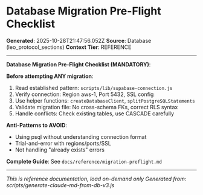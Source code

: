 # Database Migration Pre-Flight Checklist

**Generated**: 2025-10-28T21:47:56.052Z
**Source**: Database (leo_protocol_sections)
**Context Tier**: REFERENCE

---

**Database Migration Pre-Flight Checklist (MANDATORY)**:

**Before attempting ANY migration**:
1. Read established pattern: `scripts/lib/supabase-connection.js`
2. Verify connection: Region aws-1, Port 5432, SSL config
3. Use helper functions: `createDatabaseClient`, `splitPostgreSQLStatements`
4. Validate migration file: No cross-schema FKs, correct RLS syntax
5. Handle conflicts: Check existing tables, use CASCADE carefully

**Anti-Patterns to AVOID**:
- Using psql without understanding connection format
- Trial-and-error with regions/ports/SSL
- Not handling "already exists" errors

**Complete Guide**: See `docs/reference/migration-preflight.md`

---

*This is reference documentation, load on-demand only*
*Generated from: scripts/generate-claude-md-from-db-v3.js*
